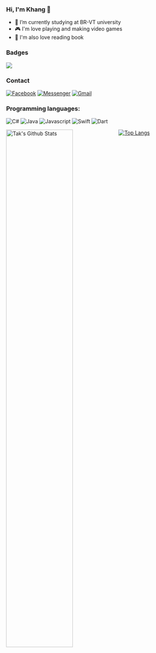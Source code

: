 ### Hi, I'm Khang 👋



- 👀 I’m currently studying at BR-VT university
- 🎮 I'm love playing and making video games
- 📖 I'm also love reading book

### Badges <!-- learn below section from username=esin -->
<!-- count from Mar 21, 2022 -->
![](https://komarev.com/ghpvc/?username=taksanzu)
### Contact
[![Facebook](https://img.shields.io/badge/Facebook-1877F2?style=for-the-badge&logo=facebook&logoColor=white)](https://www.facebook.com/taksanzu)
[![Messenger](https://img.shields.io/badge/Messenger-fedcba?style=for-the-badge&logo=messenger&logoColor=black)](https://m.me/taksanzu)
[![Gmail](https://img.shields.io/badge/Gmail-D14836?style=for-the-badge&logo=gmail&logoColor=white)](mailto:tak.sanzundev@gmail.com)

### **Programming languages:**  
![C#](https://img.shields.io/badge/C%23-5C2D91?style=for-the-badge&logo=c-sharp&logoColor=white)
![Java](https://img.shields.io/badge/Java-ff5000?style=for-the-badge&logo=java&logoColor=white)
![Javascript](https://img.shields.io/badge/JavaScript-F7DF1E?style=for-the-badge&logo=javascript&logoColor=black)
![Swift](https://img.shields.io/badge/Swift-FA7343?style=for-the-badge&logo=swift&logoColor=white)
![Dart](https://img.shields.io/badge/Dart-0175C2?style=for-the-badge&logo=dart&logoColor=white)

<!-- learn below section from username=palakshivlani-11 -->
<img align="left" src="https://github-readme-stats.vercel.app/api?username=taksanzu" alt="Tak's Github Stats" width="60%">

<!-- learn below section from username=langhuihui -->
[![Top Langs](https://github-readme-stats.vercel.app/api/top-langs/?username=taksanzu)](https://github.com/anuraghazra/github-readme-stats)
